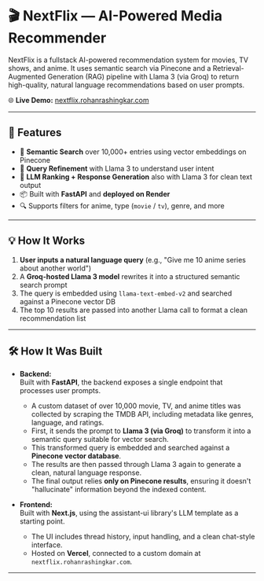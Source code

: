 # 🎬 NextFlix — AI-Powered Media Recommender

NextFlix is a fullstack AI-powered recommendation system for movies, TV shows, and anime. It uses semantic search via Pinecone and a Retrieval-Augmented Generation (RAG) pipeline with Llama 3 (via Groq) to return high-quality, natural language recommendations based on user prompts.

🌐 **Live Demo:** [nextflix.rohanrashingkar.com](https://nextflix.rohanrashingkar.com)

---

## 🚀 Features

- 🔎 **Semantic Search** over 10,000+ entries using vector embeddings on Pinecone
- 🧠 **Query Refinement** with Llama 3 to understand user intent
- 🤖 **LLM Ranking + Response Generation** also with Llama 3 for clean text output
- 📦 Built with **FastAPI** and **deployed on Render**
- 🔍 Supports filters for anime, type (`movie` / `tv`), genre, and more

---

## 💡 How It Works

1. **User inputs a natural language query** (e.g., "Give me 10 anime series about another world")
2. A **Groq-hosted Llama 3 model** rewrites it into a structured semantic search prompt
3. The query is embedded using `llama-text-embed-v2` and searched against a Pinecone vector DB
4. The top 10 results are passed into another Llama call to format a clean recommendation list

---

## 🛠️ How It Was Built

- **Backend:**  
  Built with **FastAPI**, the backend exposes a single endpoint that processes user prompts.  
  - A custom dataset of over 10,000 movie, TV, and anime titles was collected by scraping the TMDB API, including metadata like genres, language, and ratings.
  - First, it sends the prompt to **Llama 3 (via Groq)** to transform it into a semantic query suitable for vector search.
  - This transformed query is embedded and searched against a **Pinecone vector database**.
  - The results are then passed through Llama 3 again to generate a clean, natural language response.
  - The final output relies **only on Pinecone results**, ensuring it doesn't "hallucinate" information beyond the indexed content.

- **Frontend:**  
  Built with **Next.js**, using the assistant-ui library's LLM template as a starting point.  
  - The UI includes thread history, input handling, and a clean chat-style interface.
  - Hosted on **Vercel**, connected to a custom domain at `nextflix.rohanrashingkar.com`.

---